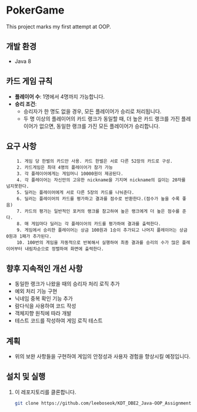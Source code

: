 # PokerGame
This project marks my first attempt at OOP.

## 개발 환경
- Java 8

## 카드 게임 규칙
- **플레이어 수**: 1명에서 4명까지 가능합니다.
- **승리 조건**:
  - 승리자가 한 명도 없을 경우, 모든 플레이어가 승리로 처리됩니다.
  - 두 명 이상의 플레이어의 카드 랭크가 동일할 때, 더 높은 카드 랭크를 가진 플레이어가 없으면, 동일한 랭크를 가진 모든 플레이어가 승리합니다.

## 요구 사항
        1. 게임 당 한벌의 카드만 사용. 카드 한벌은 서로 다른 52장의 카드로 구성.
        2. 카드게임은 최대 4명의 플레이어가 참가 가능
        3. 각 플레이어에게는 게임머니 10000원이 제공된다.
        4. 각 플레이어는 자신만의 고유한 nickname을 기지며 nickname의 길이는 20자를 넘지못한다.
        5. 딜러는 플레이어에게 서로 다른 5장의 카드를 나눠준다.
        6. 딜러는 플레이어의 카드를 평가하고 결과를 점수로 반환한다.(점수가 높을 수록 좋음)
        7. 카드의 평가는 일반적인 포커의 랭크를 참고하여 높은 랭크에게 더 높은 점수를 준다.
        8. 매 게임마다 딜러는 각 플레이어의 카드를 평가하여 결과를 출력한다.
        9. 게임에서 승리한 플레이어는 상금 100원과 1승이 추가되고 나머지 플레이어는 상금 0원과 1패가 추가된다.
        10. 100번의 게임을 자동적으로 반복해서 실행하여 최종 결과를 승리의 수가 많은 플레이어부터 내림차순으로 정렬하여 화면에 출력한다.

## 향후 지속적인 개선 사항
  - 동일한 랭크가 나왔을 때의 승리자 처리 로직 추가
  - 예외 처리 기능 구현
  - 닉네임 중복 확인 기능 추가
  - 람다식을 사용하여 코드 작성
  - 객체지향 원칙에 따라 개발
  - 테스트 코드를 작성하여 게임 로직 테스트

## 계획
- 위의 보완 사항들을 구현하여 게임의 안정성과 사용자 경험을 향상시킬 예정입니다.

## 설치 및 실행
1. 이 레포지토리를 클론합니다.
   ```bash
   git clone https://github.com/leeboseok/KDT_DBE2_Java-OOP_Assignment.git
